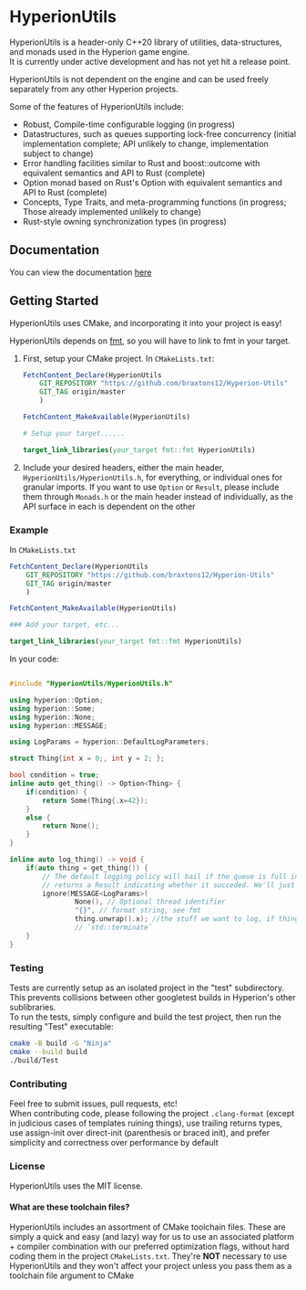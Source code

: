 # HyperionUtils

HyperionUtils is a header-only C++20 library of utilities, data-structures, and monads
used in the Hyperion game engine.<br>
It is currently under active development and has not yet hit a release point.

HyperionUtils is not dependent on the engine and can be used freely separately from any other
Hyperion projects.

Some of the features of HyperionUtils include:

- Robust, Compile-time configurable logging (in progress)
- Datastructures, such as queues supporting lock-free concurrency (initial implementation complete; API unlikely to change, implementation subject to change)
- Error handling facilities similar to Rust and boost::outcome with equivalent semantics and API to Rust (complete)
- Option monad based on Rust's Option with equivalent semantics and API to Rust (complete)
- Concepts, Type Traits, and meta-programming functions (in progress; Those already implemented unlikely to change)
- Rust-style owning synchronization types (in progress)

## Documentation

You can view the documentation [here](https://braxtons12.github.io/Hyperion-Utils/)

## Getting Started

HyperionUtils uses CMake, and incorporating it into your project is easy!

HyperionUtils depends on [fmt](https://github.com/fmtlib/fmt), so you will have to link to fmt in
your target.

1. First, setup your CMake project. In `CMakeLists.txt`:

	```cmake
	FetchContent_Declare(HyperionUtils
		GIT_REPOSITORY "https://github.com/braxtons12/Hyperion-Utils"
		GIT_TAG origin/master
		)

	FetchContent_MakeAvailable(HyperionUtils)

	# Setup your target......

	target_link_libraries(your_target fmt::fmt HyperionUtils)
	```

2. Include your desired headers, either the main header, `HyperionUtils/HyperionUtils.h`, for everything,
or individual ones for granular imports. If you want to use `Option` or `Result`, please include them
through `Monads.h` or the main header instead of individually, as the API surface in each is
dependent on the other

### Example

In `CMakeLists.txt`

```cmake
FetchContent_Declare(HyperionUtils
	GIT_REPOSITORY "https://github.com/braxtons12/Hyperion-Utils"
	GIT_TAG origin/master
	)

FetchContent_MakeAvailable(HyperionUtils)

### Add your target, etc...

target_link_libraries(your_target fmt::fmt HyperionUtils)

```

In your code:

```cpp

#include "HyperionUtils/HyperionUtils.h"

using hyperion::Option;
using hyperion::Some;
using hyperion::None;
using hyperion::MESSAGE;

using LogParams = hyperion::DefaultLogParameters;

struct Thing{int x = 0;, int y = 2; };

bool condition = true;
inline auto get_thing() -> Option<Thing> {
	if(condition) {
		return Some(Thing{.x=42});
	}
	else {
		return None();
	}
}

inline auto log_thing() -> void {
    if(auto thing = get_thing()) {
        // The default logging policy will bail if the queue is full instead of blocking, and thus
        // returns a Result indicating whether it succeded. We'll just ignore it
        ignore(MESSAGE<LogParams>(
                None(), // Optional thread identifier
                "{}", // format string, see fmt
                thing.unwrap().x); //the stuff we want to log, if thing were `None`, this would call
				// `std::terminate`
    }
}

```

### Testing

Tests are currently setup as an isolated project in the "test" subdirectory.<br>
This prevents collisions between other googletest builds in Hyperion's other sublibraries.<br>
To run the tests, simply configure and build the test project, then run the resulting "Test" executable:<br>

```sh
cmake -B build -G "Ninja"
cmake --build build
./build/Test
```

### Contributing

Feel free to submit issues, pull requests, etc!<br>
When contributing code, please following the project `.clang-format` (except in judicious cases of
templates ruining things), use trailing returns types, use assign-init over direct-init
(parenthesis or braced init), and prefer simplicity and correctness over performance by default

### License
HyperionUtils uses the MIT license.

#### What are these toolchain files?

HyperionUtils includes an assortment of CMake toolchain files. These are simply a quick and easy
(and lazy) way for us to use an associated platform + compiler combination with our preferred
optimization flags, without hard coding them in the project `CMakeLists.txt`. They're **NOT**
necessary to use HyperionUtils and they won't affect your project unless you pass them as a
toolchain file argument to CMake
